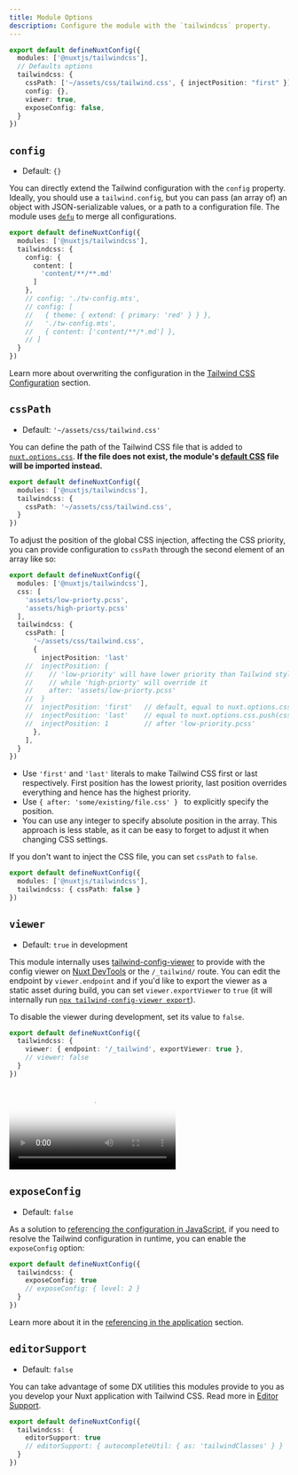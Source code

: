 ```yaml
---
title: Module Options
description: Configure the module with the `tailwindcss` property.
---
```


```ts [nuxt.config]
export default defineNuxtConfig({
  modules: ['@nuxtjs/tailwindcss'],
  // Defaults options
  tailwindcss: {
    cssPath: ['~/assets/css/tailwind.css', { injectPosition: "first" }],
    config: {},
    viewer: true,
    exposeConfig: false,
  }
})
```

## `config`

- Default: `{}`

You can directly extend the Tailwind configuration with the `config` property. Ideally, you should use a `tailwind.config`, but you can pass (an array of) an object with JSON-serializable values, or a path to a configuration file. The module uses [`defu`](https://github.com/unjs/defu) to merge all configurations.

```ts [nuxt.config]
export default defineNuxtConfig({
  modules: ['@nuxtjs/tailwindcss'],
  tailwindcss: {
    config: {
      content: [
        'content/**/**.md'
      ]
    },
    // config: './tw-config.mts',
    // config: [
    //   { theme: { extend: { primary: 'red' } } },
    //   './tw-config.mts',
    //   { content: ['content/**/*.md'] },
    // ]
  }
})
```

Learn more about overwriting the configuration in the [Tailwind CSS Configuration](/tailwindcss/configuration) section.

## `cssPath`

- Default: `'~/assets/css/tailwind.css'`

You can define the path of the Tailwind CSS file that is added to [`nuxt.options.css`](https://nuxt.com/docs/api/nuxt-config#css). **If the file does not exist, the module's [default CSS](https://github.com/tailwindlabs/tailwindcss/blob/v3.0.0/tailwind.css) file will be imported instead.**

```ts [nuxt.config]
export default defineNuxtConfig({
  modules: ['@nuxtjs/tailwindcss'],
  tailwindcss: {
    cssPath: '~/assets/css/tailwind.css',
  }
})
```

To adjust the position of the global CSS injection, affecting the CSS priority, you can provide configuration to `cssPath` through the second element of an array like so:

```ts [nuxt.config]
export default defineNuxtConfig({
  modules: ['@nuxtjs/tailwindcss'],
  css: [
    'assets/low-priorty.pcss',
    'assets/high-priorty.pcss'
  ],
  tailwindcss: {
    cssPath: [
      '~/assets/css/tailwind.css',
      {
        injectPosition: 'last'
    //  injectPosition: {
    //    // 'low-priority' will have lower priority than Tailwind stylesheet,
    //    // while 'high-priorty' will override it
    //    after: 'assets/low-priorty.pcss'
    //  }
    //  injectPosition: 'first'   // default, equal to nuxt.options.css.unshift(cssPath)
    //  injectPosition: 'last'    // equal to nuxt.options.css.push(cssPath)
    //  injectPosition: 1         // after 'low-priority.pcss'
      },
    ],
  }
})
```

- Use `'first'` and `'last'` literals to make Tailwind CSS first or last respectively. First position has the lowest priority, last position overrides everything and hence has the highest priority.
- Use `{ after: 'some/existing/file.css' } ` to explicitly specify the position.
- You can use any integer to specify absolute position in the array. This approach is less stable, as it can be easy to forget to adjust it when changing CSS settings.

If you don't want to inject the CSS file, you can set `cssPath` to `false`.

```ts [nuxt.config]
export default defineNuxtConfig({
  modules: ['@nuxtjs/tailwindcss'],
  tailwindcss: { cssPath: false }
})
```

## `viewer`

- Default: `true` in development

This module internally uses [tailwind-config-viewer](https://github.com/rogden/tailwind-config-viewer) to provide with the config viewer on [Nuxt DevTools](https://devtools.nuxt.com/) or the `/_tailwind/` route. You can edit the endpoint by `viewer.endpoint` and if you'd like to export the viewer as a static asset during build, you can set `viewer.exportViewer` to `true` (it will internally run [`npx tailwind-config-viewer export`](https://github.com/rogden/tailwind-config-viewer/blob/master/cli/export.js)).

To disable the viewer during development, set its value to `false`.

```ts [nuxt.config]
export default defineNuxtConfig({
  tailwindcss: {
    viewer: { endpoint: '/_tailwind', exportViewer: true },
    // viewer: false
  }
})
```

<video poster="https://res.cloudinary.com/nuxt/video/upload/v1608225750/nuxt-tailwind-viewer_ktowjm.jpg" loop playsinline controls>
  <source src="https://res.cloudinary.com/nuxt/video/upload/q_auto/v1608225750/nuxt-tailwind-viewer_ktowjm.webm" type="video/webm" />
  <source src="https://res.cloudinary.com/nuxt/video/upload/q_auto/v1608225750/nuxt-tailwind-viewer_ktowjm.mp4" type="video/mp4" />
  <source src="https://res.cloudinary.com/nuxt/video/upload/q_auto/v1608225750/nuxt-tailwind-viewer_ktowjm.ogv" type="video/ogg" />
</video>

## `exposeConfig`

- Default: `false`

As a solution to [referencing the configuration in JavaScript](https://v3.tailwindcss.com/docs/configuration#referencing-in-java-script), if you need to resolve the Tailwind configuration in runtime, you can enable the `exposeConfig` option:

```ts [nuxt.config]
export default defineNuxtConfig({
  tailwindcss: {
    exposeConfig: true
    // exposeConfig: { level: 2 }
  }
})
```

Learn more about it in the [referencing in the application](/tailwindcss/configuration#referencing-in-the-application) section.

## `editorSupport`

- Default: `false`

You can take advantage of some DX utilities this modules provide to you as you develop your Nuxt application with Tailwind CSS. Read more in [Editor Support](/tailwindcss/editor-support).

```ts [nuxt.config]
export default defineNuxtConfig({
  tailwindcss: {
    editorSupport: true
    // editorSupport: { autocompleteUtil: { as: 'tailwindClasses' } }
  }
})
```
